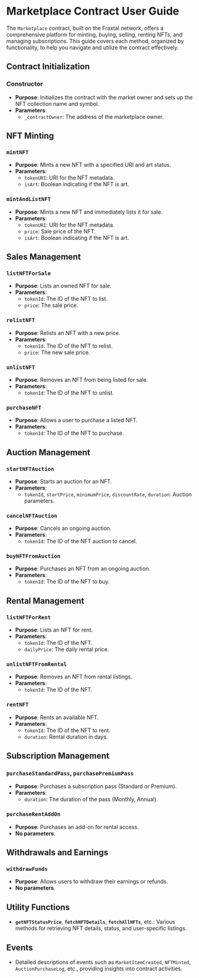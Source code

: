 # Marketplace Contract User Guide

The `Marketplace` contract, built on the  Fraxtal network, offers a comprehensive platform for minting, buying, selling, renting NFTs, and managing subscriptions. This guide covers each method, organized by functionality, to help you navigate and utilize the contract effectively.

## Contract Initialization

### Constructor

- **Purpose**: Initializes the contract with the market owner and sets up the NFT collection name and symbol.
- **Parameters**:
  - `_contractOwner`: The address of the marketplace owner.

## NFT Minting

### `mintNFT`

- **Purpose**: Mints a new NFT with a specified URI and art status.
- **Parameters**:
  - `tokenURI`: URI for the NFT metadata.
  - `isArt`: Boolean indicating if the NFT is art.

### `mintAndListNFT`

- **Purpose**: Mints a new NFT and immediately lists it for sale.
- **Parameters**:
  - `tokenURI`: URI for the NFT metadata.
  - `price`: Sale price of the NFT.
  - `isArt`: Boolean indicating if the NFT is art.

## Sales Management

### `listNFTForSale`

- **Purpose**: Lists an owned NFT for sale.
- **Parameters**:
  - `tokenId`: The ID of the NFT to list.
  - `price`: The sale price.

### `relistNFT`

- **Purpose**: Relists an NFT with a new price.
- **Parameters**:
  - `tokenId`: The ID of the NFT to relist.
  - `price`: The new sale price.

### `unlistNFT`

- **Purpose**: Removes an NFT from being listed for sale.
- **Parameters**:
  - `tokenId`: The ID of the NFT to unlist.

### `purchaseNFT`

- **Purpose**: Allows a user to purchase a listed NFT.
- **Parameters**:
  - `tokenId`: The ID of the NFT to purchase.

## Auction Management

### `startNFTAuction`

- **Purpose**: Starts an auction for an NFT.
- **Parameters**:
  - `tokenId`, `startPrice`, `minimumPrice`, `discountRate`, `duration`: Auction parameters.

### `cancelNFTAuction`

- **Purpose**: Cancels an ongoing auction.
- **Parameters**:
  - `tokenId`: The ID of the NFT auction to cancel.

### `buyNFTFromAuction`

- **Purpose**: Purchases an NFT from an ongoing auction.
- **Parameters**:
  - `tokenId`: The ID of the NFT to buy.

## Rental Management

### `listNFTForRent`

- **Purpose**: Lists an NFT for rent.
- **Parameters**:
  - `tokenId`: The ID of the NFT.
  - `dailyPrice`: The daily rental price.

### `unlistNFTFromRental`

- **Purpose**: Removes an NFT from rental listings.
- **Parameters**:
  - `tokenId`: The ID of the NFT.

### `rentNFT`

- **Purpose**: Rents an available NFT.
- **Parameters**:
  - `tokenId`: The ID of the NFT to rent.
  - `duration`: Rental duration in days.

## Subscription Management

### `purchaseStandardPass`, `purchasePremiumPass`

- **Purpose**: Purchases a subscription pass (Standard or Premium).
- **Parameters**:
  - `duration`: The duration of the pass (Monthly, Annual).

### `purchaseRentAddOn`

- **Purpose**: Purchases an add-on for rental access.
- **No parameters**.

## Withdrawals and Earnings

### `withdrawFunds`

- **Purpose**: Allows users to withdraw their earnings or refunds.
- **No parameters**.

## Utility Functions

- **`getNFTStatusPrice`**, **`fetchNFTDetails`**, **`fetchAllNFTs`**, etc.: Various methods for retrieving NFT details, status, and user-specific listings.

## Events

- Detailed descriptions of events such as `MarketItemCreated`, `NFTMinted`, `AuctionPurchaseLog`, etc., providing insights into contract activities.
